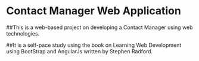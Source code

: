 # Contact Manager Web Application
##This is a web-based project on developing a Contact Manager using web technologies.

##It is a self-pace study using the book on Learning Web Development using BootStrap and AngularJs written by Stephen Radford.
